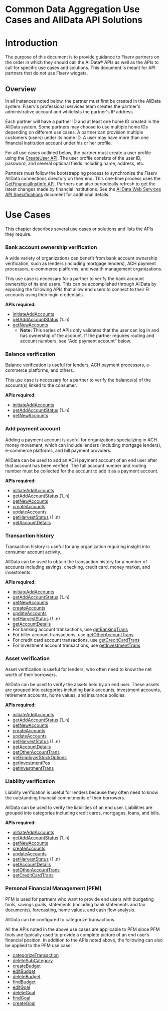 # Common Data Aggregation Use Cases and AllData API Solutions

# Introduction

The purpose of this document is to provide guidance to Fiserv partners on the order in which they should call the AllData® APIs as well as the APIs to call for specific use cases and solutions. This document is meant for API partners that do not use Fiserv widgets.

## Overview

In all instances noted below, the partner must first be created in the AllData system. Fiserv&#39;s professional services team creates the partner&#39;s administrative account and whitelists the partner&#39;s IP address.

Each partner will have a partner ID and at least one home ID created in the AllData system. Some partners may choose to use multiple home IDs depending on different use cases. A partner can provision multiple customers (users) under its home ID. A user may have more than one financial institution account under his or her profile.

For all use cases outlined below, the partner must create a user profile using the [CreateUser API](../api/?type=post&path=/WealthManagementWeb/ws/UserMgmt/createUser). The user profile consists of the user ID, password, and several optional fields including name, address, etc.

Partners must follow the bootstrapping process to synchronize the Fiserv AllData connections directory on their end. This one-time process uses the [GetFinancialInstInfo API](../api/?type=post&path=/WealthManagementWeb/ws/SeedDataInq/getFinancialInstInfo). Partners can also periodically refresh to get the latest changes made by financial institutions. See the [AllData Web Services API Specifications](?path=docs/alldata-ws-api.md) document for additional details.

# Use Cases

This chapter describes several use cases or solutions and lists the APIs they require.

### Bank account ownership verification

A wide variety of organizations can benefit from bank account ownership verification, such as lenders (including mortgage lenders), ACH payment processors, e-commerce platforms, and wealth management organizations. 

This use case is necessary for a partner to verify the bank account ownership of its end users. This can be accomplished through AllData by exposing the following APIs that allow end users to connect to their FI accounts using their login credentials.

**APIs required:**

- [initiateAddAccounts](../api/?type=post&path=/WealthManagementWeb/ws/AccountMgmt/initiateAddAccounts)
- [getAddAccountStatus](../api/?type=post&path=/WealthManagementWeb/ws/AccountMgmt/getAddAccountStatus) (1..n)
- [getNewAccounts](../api/?type=post&path=/WealthManagementWeb/ws/AccountMgmt/getNewAccounts)
    * **Note:** This series of APIs only validates that the user can log in and has ownership of the account. If the partner requires routing and account numbers, see “Add payment account” below.

### Balance verification

Balance verification is useful for lenders, ACH payment processors, e-commerce platforms, and others.

This use case is necessary for a partner to verify the balance(s) of the account(s) linked to the consumer.

**APIs required:**

- [initiateAddAccounts](../api/?type=post&path=/WealthManagementWeb/ws/AccountMgmt/initiateAddAccounts)
- [getAddAccountStatus](../api/?type=post&path=/WealthManagementWeb/ws/AccountMgmt/getAddAccountStatus) (1..n)
- [getNewAccounts](../api/?type=post&path=/WealthManagementWeb/ws/AccountMgmt/getNewAccounts)

### Add payment account

Adding a payment account is useful for organizations specializing in ACH money movement, which can include lenders (including mortgage lenders), e-commerce platforms, and bill payment providers. 

AllData can be used to add an ACH payment account of an end user after that account has been verified. The full account number and routing number must be collected for the account to add it as a payment account. 

**APIs required:**

- [initiateAddAccounts](../api/?type=post&path=/WealthManagementWeb/ws/AccountMgmt/initiateAddAccounts)
- [getAddAccountStatus](../api/?type=post&path=/WealthManagementWeb/ws/AccountMgmt/getAddAccountStatus) (1..n)
- [getNewAccounts](../api/?type=post&path=/WealthManagementWeb/ws/AccountMgmt/getNewAccounts)
- [createAccounts](../api/?type=post&path=/WealthManagementWeb/ws/AccountMgmt/createAccounts)
- [updateAccounts](../api/?type=post&path=/WealthManagementWeb/ws/HarvestAccountData/updateAccounts)
- [getHarvestStatus](../api/?type=post&path=/WealthManagementWeb/ws/HarvestAccountData/getHarvestStatus) (1..n)
- [getAccountDetails](../api/?type=post&path=/WealthManagementWeb/ws/AccountDataInq/getAccountDetails)

### Transaction history

Transaction history is useful for any organization requiring insight into consumer account activity.

AllData can be used to obtain the transaction history for a number of accounts including savings, checking, credit card, money market, and investments. 

**APIs required:**

- [initiateAddAccounts](../api/?type=post&path=/WealthManagementWeb/ws/AccountMgmt/initiateAddAccounts)
- [getAddAccountStatus](../api/?type=post&path=/WealthManagementWeb/ws/AccountMgmt/getAddAccountStatus) (1..n)
- [getNewAccounts](../api/?type=post&path=/WealthManagementWeb/ws/AccountMgmt/getNewAccounts)
- [createAccounts](../api/?type=post&path=/WealthManagementWeb/ws/AccountMgmt/createAccounts)
- [updateAccounts](../api/?type=post&path=/WealthManagementWeb/ws/HarvestAccountData/updateAccounts)
- [getHarvestStatus](../api/?type=post&path=/WealthManagementWeb/ws/HarvestAccountData/getHarvestStatus) (1..n)
- [getAccountDetails](../api/?type=post&path=/WealthManagementWeb/ws/AccountDataInq/getAccountDetails)
- For banking account transactions, use [getBankingTrans](../api/?type=post&path=/WealthManagementWeb/ws/AccountDataInq/getBankingTrans)
- For biller account transactions, use [getOtherAccountTrans](../api/?type=post&path=/WealthManagementWeb/ws/AccountDataInq/getOtherAccountTrans)
- For credit card account transactions, use [getCreditCardTrans](../api/?type=post&path=/WealthManagementWeb/ws/AccountDataInq/getCreditCardTrans)
- For investment account transactions, use [getInvestmentTrans](../api/?type=post&path=/WealthManagementWeb/ws/AccountDataInq/getInvestmentTrans)

### Asset verification

Asset verification is useful for lenders, who often need to know the net worth of their borrowers.

AllData can be used to verify the assets held by an end user. These assets are grouped into categories including bank accounts, investment accounts, retirement accounts, home values, and insurance policies.

**APIs required:**

- [initiateAddAccounts](../api/?type=post&path=/WealthManagementWeb/ws/AccountMgmt/initiateAddAccounts)
- [getAddAccountStatus](../api/?type=post&path=/WealthManagementWeb/ws/AccountMgmt/getAddAccountStatus) (1..n)
- [getNewAccounts](../api/?type=post&path=/WealthManagementWeb/ws/AccountMgmt/getNewAccounts)
- [createAccounts](../api/?type=post&path=/WealthManagementWeb/ws/AccountMgmt/createAccounts)
- [updateAccounts](../api/?type=post&path=/WealthManagementWeb/ws/HarvestAccountData/updateAccounts)
- [getHarvestStatus](../api/?type=post&path=/WealthManagementWeb/ws/HarvestAccountData/getHarvestStatus) (1..n)
- [getAccountDetails](../api/?type=post&path=/WealthManagementWeb/ws/AccountDataInq/getAccountDetails)
- [getOtherAccountTrans](../api/?type=post&path=/WealthManagementWeb/ws/AccountDataInq/getOtherAccountTrans)
- [getEmployerStockOptions](../api/?type=post&path=/WealthManagementWeb/ws/AccountDataInq/getEmployerStockOptions)
- [getInvestmentPos](../api/?type=post&path=/WealthManagementWeb/ws/AccountDataInq/getInvestmentPos)
- [getInvestmentTrans](../api/?type=post&path=/WealthManagementWeb/ws/AccountDataInq/getInvestmentTrans)

### Liability verification

Liability verification is useful for lenders because they often need to know the outstanding financial commitments of their borrowers.

AllData can be used to verify the liabilities of an end user. Liabilities are grouped into categories including credit cards, mortgages, loans, and bills.

**APIs required:**

- [initiateAddAccounts](../api/?type=post&path=/WealthManagementWeb/ws/AccountMgmt/initiateAddAccounts)
- [getAddAccountStatus](../api/?type=post&path=/WealthManagementWeb/ws/AccountMgmt/getAddAccountStatus) (1..n)
- [getNewAccounts](../api/?type=post&path=/WealthManagementWeb/ws/AccountMgmt/getNewAccounts)
- [createAccounts](../api/?type=post&path=/WealthManagementWeb/ws/AccountMgmt/createAccounts)
- [updateAccounts](../api/?type=post&path=/WealthManagementWeb/ws/HarvestAccountData/updateAccounts)
- [getHarvestStatus](../api/?type=post&path=/WealthManagementWeb/ws/HarvestAccountData/getHarvestStatus) (1..n)
- [getAccountDetails](../api/?type=post&path=/WealthManagementWeb/ws/AccountDataInq/getAccountDetails)
- [getOtherAccountTrans](../api/?type=post&path=/WealthManagementWeb/ws/AccountDataInq/getOtherAccountTrans)
- [getCreditCardTrans](../api/?type=post&path=/WealthManagementWeb/ws/AccountDataInq/getCreditCardTrans)

### Personal Financial Management (PFM)

PFM is used for partners who want to provide end users with budgeting tools, savings goals, statements (including bank statements and tax documents), forecasting, home values, and cash flow analysis. 

AllData can be configured to categorize transactions. 

All the APIs noted in the above use cases are applicable to PFM since PFM tools are typically used to provide a complete picture of an end user’s financial position. In addition to the APIs noted above, the following can also be applied to the PFM use case:

- [categorizeTransaction](../api/?type=post&path=/WealthManagementWeb/ws/TxnMgmt/categorizeTransaction)
- [deleteSubCategory](../api/?type=post&path=/WealthManagementWeb/ws/TxnMgmt/deleteSubCategory)
- [createBudget](../api/?type=post&path=/WealthManagementWeb/ws/BudgetMgmt/createBudget)
- [editBudget](../api/?type=post&path=/WealthManagementWeb/ws/BudgetMgmt/editBudget)
- [deleteBudget](../api/?type=post&path=/WealthManagementWeb/ws/BudgetMgmt/deleteBudget)
- [findBudget](../api/?type=post&path=/WealthManagementWeb/ws/BudgetMgmt/findBudget)
- [editGoal](../api/?type=post&path=/WealthManagementWeb/ws/GoalMgmt/editGoal)
- [deleteGoal](../api/?type=post&path=/WealthManagementWeb/ws/GoalMgmt/deleteGoal)
- [findGoal](../api/?type=post&path=/WealthManagementWeb/ws/GoalMgmt/findGoal)
- [createGoal](../api/?type=post&path=/WealthManagementWeb/ws/GoalMgmt/createGoal)
